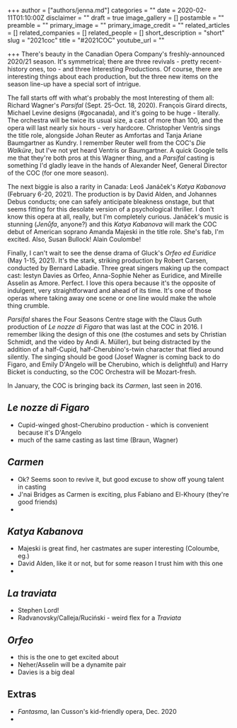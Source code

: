 +++
author = ["authors/jenna.md"]
categories = ""
date = 2020-02-11T01:10:00Z
disclaimer = ""
draft = true
image_gallery = []
postamble = ""
preamble = ""
primary_image = ""
primary_image_credit = ""
related_articles = []
related_companies = []
related_people = []
short_description = "short"
slug = "2021coc"
title = "#2021COC"
youtube_url = ""

+++
There's beauty in the Canadian Opera Company's freshly-announced 2020/21 season. It's symmetrical; there are three revivals - pretty recent-history ones, too - and three Interesting Productions. Of course, there are interesting things about each production, but the three new items on the season line-up have a special sort of intrigue.

The fall starts off with what's probably the most Interesting of them all: Richard Wagner's _Parsifal_ (Sept. 25-Oct. 18, 2020). François Girard directs, Michael Levine designs (#gocanada), and it's going to be huge - literally. The orchestra will be twice its usual size, a cast of more than 100, and the opera will last nearly six hours - very hardcore. Christopher Ventris sings the title role, alongside Johan Reuter as Amfortas and Tanja Ariane Baumgartner as Kundry. I remember Reuter well from the COC's _Die Walküre_, but I've not yet heard Ventris or Baumgartner. A quick Google tells me that they're both pros at this Wagner thing, and a _Parsifal_ casting is something I'd gladly leave in the hands of Alexander Neef, General Director of the COC (for one more season).

The next biggie is also a rarity in Canada: Leoš Janáček's _Katya Kabanova_ (February 6-20, 2021). The production is by David Alden, and Johannes Debus conducts; one can safely anticipate bleakness onstage, but that seems fitting for this desolate version of a psychological thriller. I don't know this opera at all, really, but I'm completely curious. Janáček's music is stunning (_Jenůfa_, anyone?) and this _Katya Kabanova_ will mark the COC debut of American soprano Amanda Majeski in the title role. She's fab, I'm excited. Also, Susan Bullock! Alain Coulombe!

Finally, I can't wait to see the dense drama of Gluck's _Orfeo ed Euridice_ (May 1-15, 2021). It's the stark, striking production by Robert Carsen, conducted by Bernard Labadie. Three great singers making up the compact cast: Iestyn Davies as Orfeo, Anna-Sophie Neher as Euridice, and Mireille Asselin as Amore. Perfect. I love this opera because it's the opposite of indulgent, very straightforward and ahead of its time. It's one of those operas where taking away one scene or one line would make the whole thing crumble.

_Parsifal_ shares the Four Seasons Centre stage with the Claus Guth production of _Le nozze di Figaro_ that was last at the COC in 2016. I remember liking the design of this one (the costumes and sets by Christian Schmidt, and the video by Andi A. Müller), but being distracted by the addition of a half-Cupid, half-Cherubino's-twin character that flied around silently. The singing should be good (Josef Wagner is coming back to do Figaro, and Emily D'Angelo will be Cherubino, which is delightful) and Harry Bicket is conducting, so the COC Orchestra will be Mozart-fresh.

In January, the COC is bringing back its _Carmen_, last seen in 2016.

## _Le nozze di Figaro_

* Cupid-winged ghost-Cherubino production - which is convenient because it's D'Angelo
* much of the same casting as last time (Braun, Wagner)

## _Carmen_

* Ok? Seems soon to revive it, but good excuse to show off young talent in casting
* J'nai Bridges as Carmen is exciting, plus Fabiano and El-Khoury (they're good friends)
* 

## _Katya Kabanova_

* Majeski is great find, her castmates are super interesting (Coloumbe, eg.)
* David Alden, like it or not, but for some reason I trust him with this one
* 

## _La traviata_

* Stephen Lord!
* Radvanovsky/Calleja/Ruciński - weird flex for a _Traviata_

## _Orfeo_

* this is the one to get excited about
* Neher/Asselin will be a dynamite pair
* Davies is a big deal

## Extras

* _Fantasma_, Ian Cusson's kid-friendly opera, Dec. 2020
* 